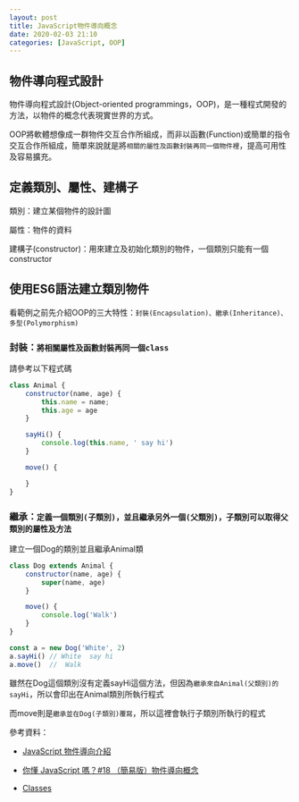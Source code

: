 ```yaml
---
layout: post
title: JavaScript物件導向概念
date: 2020-02-03 21:10
categories: [JavaScript, OOP]
---
```


## 物件導向程式設計
物件導向程式設計(Object-oriented programmings，OOP)，是一種程式開發的方法，以物件的概念代表現實世界的方式。

OOP將軟體想像成一群物件交互合作所組成，而非以函數(Function)或簡單的指令交互合作所組成，簡單來說就是將`相關的屬性及函數封裝再同一個物件裡`，提高可用性及容易擴充。

## 定義類別、屬性、建構子
類別：建立某個物件的設計圖

屬性：物件的資料

建構子(constructor)：用來建立及初始化類別的物件，一個類別只能有一個constructor

## 使用ES6語法建立類別物件
看範例之前先介紹OOP的三大特性：`封裝(Encapsulation)、繼承(Inheritance)、多型(Polymorphism)`

### 封裝：`將相關屬性及函數封裝再同一個class`

請參考以下程式碼

```javascript
class Animal {
    constructor(name, age) {
        this.name = name;
        this.age = age
    }

    sayHi() {
        console.log(this.name, ' say hi')
    }

    move() {

    }
}
```

### 繼承：`定義一個類別(子類別)，並且繼承另外一個(父類別)，子類別可以取得父類別的屬性及方法`

建立一個Dog的類別並且繼承Animal類

```javascript
class Dog extends Animal {
    constructor(name, age) {
        super(name, age) 
    }

    move() {
        console.log('Walk')
    }
}

const a = new Dog('White', 2)
a.sayHi() // White  say hi
a.move()  //  Walk
```

雖然在Dog這個類別沒有定義sayHi這個方法，但因為`繼承來自Animal(父類別)的sayHi`，所以會印出在Animal類別所執行程式

而move則是`繼承並在Dog(子類別)覆寫`，所以這裡會執行子類別所執行的程式

參考資料：

- [JavaScript 物件導向介紹](https://developer.mozilla.org/zh-TW/docs/Web/JavaScript/Introduction_to_Object-Oriented_JavaScript)

- [你懂 JavaScript 嗎？#18 （簡易版）物件導向概念](https://cythilya.github.io/2018/10/25/mixing-up-class-objects/)

- [Classes](https://developer.mozilla.org/zh-TW/docs/Web/JavaScript/Reference/Classes)